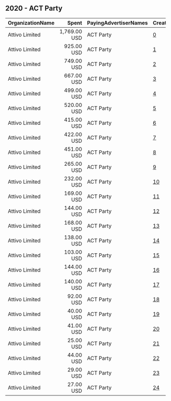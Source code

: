 ## 2020 - ACT Party 
|OrganizationName|Spent|PayingAdvertiserNames|CreativeUrls|Impressions|Genders|AgeBrackets|CountryCodes|BillingAddresses|CandidateBallotInformation|
|:---|---:|:---|:---|---:|:---|:---|:---|:---|:---|
|Attivo Limited|1,769.00 USD|ACT Party|[0](https://www.snap.com/political-ads/asset/02a4d69a60dcb89639d6ecfd513f2e63d530663403f52f3218d430e59e7f8106?mediaType=mp4)|597,574||18-34|new zealand|"158 Leinster Road,Merivale,8146,NZ"||
|Attivo Limited|925.00 USD|ACT Party|[1](https://www.snap.com/political-ads/asset/749146f17308908950caf9ac7b7724652f94fca06f1f1d123be3a66562a72581?mediaType=mp4)|339,315|MALE|18-29|new zealand|"158 Leinster Road,Merivale,8146,NZ"||
|Attivo Limited|749.00 USD|ACT Party|[2](https://www.snap.com/political-ads/asset/96dda812d95111c69312800b987a621f13f3abd6f4465f40bb4dc77802435a05?mediaType=mp4)|276,819||18-29|new zealand|"158 Leinster Road,Merivale,8146,NZ"||
|Attivo Limited|667.00 USD|ACT Party|[3](https://www.snap.com/political-ads/asset/4d59bf2b7472df394f3c4267c99c4ac7bf1684a08f0a6c37a660183e27dda03e?mediaType=mp4)|272,723||18-39|new zealand|"158 Leinster Road,Merivale,8146,NZ"||
|Attivo Limited|499.00 USD|ACT Party|[4](https://www.snap.com/political-ads/asset/3f9ac70bac8885d656ff69f5f2f973a8e4b5019c5e017b595c58bb0184a02e90?mediaType=mp4)|184,878||18-29|new zealand|"158 Leinster Road,Merivale,8146,NZ"||
|Attivo Limited|520.00 USD|ACT Party|[5](https://www.snap.com/political-ads/asset/3f67b1856acee1c2ea3ac301d3ab1c521497c0d412ddbcac17261cd9bc75a808?mediaType=mp4)|183,634||18-39|new zealand|"158 Leinster Road,Merivale,8146,NZ"||
|Attivo Limited|415.00 USD|ACT Party|[6](https://www.snap.com/political-ads/asset/4c6e765a6183e3847533ebc8c5a161fb55b52b064a759a509f63debbf5ddd213?mediaType=mp4)|143,651||18-39|new zealand|"158 Leinster Road,Merivale,8146,NZ"||
|Attivo Limited|422.00 USD|ACT Party|[7](https://www.snap.com/political-ads/asset/084c015e130854e34329033194e2333c66f5de6ddec2b65ccc5076f7db3de7e9?mediaType=mp4)|129,716||18-39|new zealand|"158 Leinster Road,Merivale,8146,NZ"||
|Attivo Limited|451.00 USD|ACT Party|[8](https://www.snap.com/political-ads/asset/4a3cf928e3a22ec0c7c2c74f058769558211c3d7cb1f91e749154b12956e0470?mediaType=mp4)|122,943||18-39|new zealand|"158 Leinster Road,Merivale,8146,NZ"||
|Attivo Limited|265.00 USD|ACT Party|[9](https://www.snap.com/political-ads/asset/91b1f1559b6dffaaa47d59a64f3b2171718bf812d931337b292e9d78dc83f058?mediaType=mp4)|110,222||18-39|new zealand|"158 Leinster Road,Merivale,8146,NZ"||
|Attivo Limited|232.00 USD|ACT Party|[10](https://www.snap.com/political-ads/asset/dcf7c40baefb0a23760071a5c00e97597afc1d22716c623bdacb5a5c2a7e2834?mediaType=mp4)|89,390||18-39|new zealand|"158 Leinster Road,Merivale,8146,NZ"||
|Attivo Limited|169.00 USD|ACT Party|[11](https://www.snap.com/political-ads/asset/4c0c70caa2ee4ee6140d6812c1642aa77c0154ce0b0f49284b3ef98d170f98a5?mediaType=mp4)|65,228||18-39|new zealand|"158 Leinster Road,Merivale,8146,NZ"||
|Attivo Limited|144.00 USD|ACT Party|[12](https://www.snap.com/political-ads/asset/077612ad48edf77b53e4b312f3573d281c59e93636a98a4fbcc5a095aa0c6ede?mediaType=mp4)|56,224||18-39|new zealand|"158 Leinster Road,Merivale,8146,NZ"||
|Attivo Limited|168.00 USD|ACT Party|[13](https://www.snap.com/political-ads/asset/50999a2fda36a96e1b6314e30e7b255ceb4e8fabf97392df4659cbae8b2b821d?mediaType=mp4)|54,055||18-39|new zealand|"158 Leinster Road,Merivale,8146,NZ"||
|Attivo Limited|138.00 USD|ACT Party|[14](https://www.snap.com/political-ads/asset/d7e26637ac53dc8a384309a88e10985992c658ca7ddc018aa7de020bf7062922?mediaType=mp4)|43,095||18-39|new zealand|"158 Leinster Road,Merivale,8146,NZ"||
|Attivo Limited|103.00 USD|ACT Party|[15](https://www.snap.com/political-ads/asset/d87c751770a86944ac9f0c5715aa1adc5f06a2ecc7861ff63b42f8336f52574b?mediaType=mp4)|42,815||18-39|new zealand|"158 Leinster Road,Merivale,8146,NZ"||
|Attivo Limited|144.00 USD|ACT Party|[16](https://www.snap.com/political-ads/asset/4f603e6269b7c978c803c4e198fea335152129ee72f7f249a8754fa9d1bd00c3?mediaType=mp4)|34,548||18-39|new zealand|"158 Leinster Road,Merivale,8146,NZ"||
|Attivo Limited|140.00 USD|ACT Party|[17](https://www.snap.com/political-ads/asset/edca2051fd9410ec07d8896e5c7ae70c78581e074d2381fc896e60d02d541c10?mediaType=mp4)|28,980||18-39|new zealand|"158 Leinster Road,Merivale,8146,NZ"||
|Attivo Limited|92.00 USD|ACT Party|[18](https://www.snap.com/political-ads/asset/676c6778633ba08d28a85a602d38217853d083c8c12ea67ab6a2cb364700478a?mediaType=mp4)|28,881||18-39|new zealand|"158 Leinster Road,Merivale,8146,NZ"||
|Attivo Limited|40.00 USD|ACT Party|[19](https://www.snap.com/political-ads/asset/a747ccfd19d819f156298a0882f339d12c1045f6b8b14c15e9b3baa4f1c24afe?mediaType=mp4)|12,716||18-39|new zealand|"158 Leinster Road,Merivale,8146,NZ"||
|Attivo Limited|41.00 USD|ACT Party|[20](https://www.snap.com/political-ads/asset/44de8901b7e9fa1685612e1c143ba04073e78721e45c069f90b464d44b3f8bdf?mediaType=mp4)|12,408||18-39|new zealand|"158 Leinster Road,Merivale,8146,NZ"||
|Attivo Limited|25.00 USD|ACT Party|[21](https://www.snap.com/political-ads/asset/91b1f1559b6dffaaa47d59a64f3b2171718bf812d931337b292e9d78dc83f058?mediaType=mp4)|12,264||18-39|new zealand|"158 Leinster Road,Merivale,8146,NZ"||
|Attivo Limited|44.00 USD|ACT Party|[22](https://www.snap.com/political-ads/asset/8307d558e483f26509156b909380a3c13c6d1c05c11cd10fb6421a5fadb28399?mediaType=mp4)|10,566||18-39|new zealand|"158 Leinster Road,Merivale,8146,NZ"||
|Attivo Limited|29.00 USD|ACT Party|[23](https://www.snap.com/political-ads/asset/147a632d45e13344d2fd10ebebe1c53c61e0c0ec0e93cc381ebf087db7cc41a8?mediaType=mov)|7,489||18-39|new zealand|"158 Leinster Road,Merivale,8146,NZ"||
|Attivo Limited|27.00 USD|ACT Party|[24](https://www.snap.com/political-ads/asset/4ae4dc3c0e330cb36a7b7d7905eec75e1561e2c686ed03924c9135c669fa1644?mediaType=mp4)|5,655||18-39|new zealand|"158 Leinster Road,Merivale,8146,NZ"||
